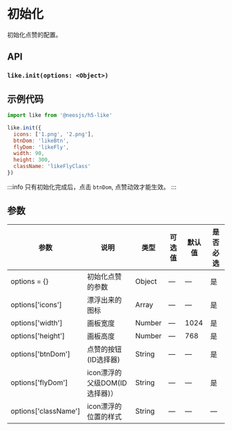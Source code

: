 # 初始化

初始化点赞的配置。

## API
### `like.init(options: <Object>)`
### 

## 示例代码
```js
import like from '@neosjs/h5-like'

like.init({
  icons: ['1.png', '2.png'],
  btnDom: 'likeBtn',
  flyDom: 'likeFly',
  width: 90,
  height: 300,
  className: 'likeFlyClass'
})
```

:::info
只有初始化完成后，点击 `btnDom`, 点赞动效才能生效。
:::


## 参数

| 参数                     | 说明                       | 类型   | 可选值          | 默认值       | 是否必选|
| --------------------------- | -------------------------- | ------ | --------------- | ------------ |------------ |
| options = {}                | 初始化点赞的参数           | Object | —               | —            | 是 |
|options['icons']| 漂浮出来的图标 | Array | —               | —            | 是 |
|options['width']| 画板宽度 | Number | —               | 1024            | 是 |
|options['height']| 画板高度 | Number | —               | 768            | 是 |
|options['btnDom']| 点赞的按钮(ID选择器) | String | —               | —            | 是 |
|options['flyDom']| icon漂浮的父级DOM(ID选择器)） | String | —               | —            | 是 |
|options['className']| icon漂浮的位置的样式 | String | —               | —            | — |

